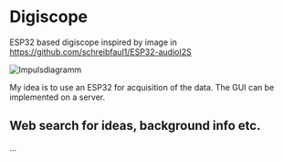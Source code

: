# Digiscope
ESP32 based digiscope inspired by image in https://github.com/schreibfaul1/ESP32-audioI2S

![Impulsdiagramm](https://user-images.githubusercontent.com/26250702/130939099-fd12c2ec-26c1-42a6-ba42-e6a619eeb7b9.jpg)

My idea is to use an ESP32 for acquisition of the data. The GUI can be implemented on a server.

## Web search for ideas, background info etc.

...
